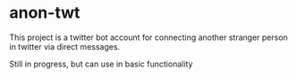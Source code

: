# anon-twt

This project is a twitter bot account for connecting another stranger person in twitter via direct messages.


Still in progress, but can use in basic functionality